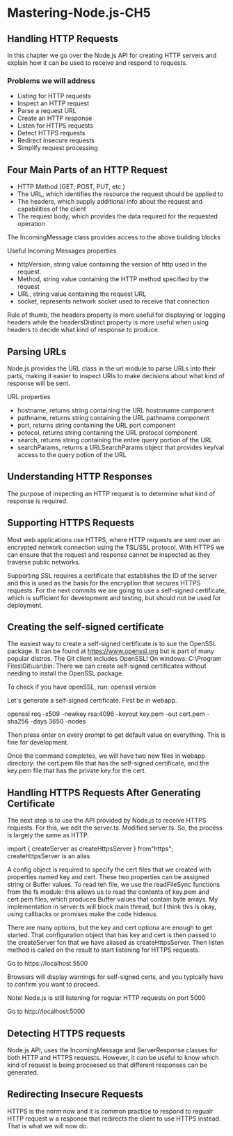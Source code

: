 # Mastering-Node.js-CH5

## Handling HTTP Requests
In this chapter we go over the Node.js API for creating HTTP servers and explain how it can be used to receive and respond to requests.

### Problems we will address
- Listing for HTTP requests
- Inspect an HTTP request
- Parse a request URL
- Create an HTTP response
- Listen for HTTPS requests
- Detect HTTPS requests
- Redirect insecure requests
- Simplify request processing

## Four Main Parts of an HTTP Request
 - HTTP Method (GET, POST, PUT, etc.)
 - The URL, which identifies the resource the request should be applied to
 - The headers, which supply additional info about the request and capabilities of the client
 - The request body, which provides the data required for the requested operation

 The IncomingMessage class provides access to the above building blocks

 Useful Incoming Messages properties
 - httpVersion, string value containing the version of http used in the request.
 - Method, string value containing the HTTP method specified by the request
 - URL, string value containing the request URL
 - socket, represents network socket used to receive that connection

 Rule of thumb, the headers property is more useful for displaying or logging headers while 
 the headersDistinct property is more useful when using headers to decide what kind of response to produce.

## Parsing URLs
Node.js provides the URL class in the url module to parse URLs into their parts, making it easier to inspect URls to make decisions about what kind of response will be sent.

URL properties
 - hostname, returns string containing the URL hostnmame component
 - pathname, returns string containing the URL pathname component
 - port, returns string containing the URL port component
 - potocol, returns string containing the URL protocol component
 - search, returns string containing the entire query portion of the URL
 - searchParams, returns a URLSearchParams object that provides key/val access to the query potion of the URL

## Understanding HTTP Responses
The purpose of inspecting an HTTP request is to determine what kind of response is required.

## Supporting HTTPS Requests
Most web applications use HTTPS, where HTTP requests are sent over an encrypted network connection using the TSL/SSL protocol. With HTTPS we can ensure that the request and response cannot be inspected as they traverse public networks.

Supporting SSL requires a certificate that establishes the ID of the server and this is used as the basis for the encryption that secures HTTPS requests. For the next commits we are going to use a self-signed certificate, which is sufficient for development and testing, but should not be used for deployment.

## Creating the self-signed certificate
The easiest way to create a self-signed certificate is to sue the OpenSSL package. It can be found at https://www.openssl.org but is part of many popular distros. The Git client includes OpenSSL! On windows: C:\Program Files\Git\usr\bin.
There we can create self-signed certificates without needing to install the OpenSSL package.

To check if you have openSSL, run: openssl version

Let's generate a self-signed certificate. First be in webapp.

openssl req -x509 -newkey rsa:4096 -keyout key.pem -out cert.pem -sha256 -days 3650 -nodes

Then press enter on every prompt to get default value on everything. This is fine for development.

Once the command completes, we will have two new files in webapp directory: the cert.pem file that has the self-signed certificate, and the key.pem file that has the private key for the cert.

## Handling HTTPS Requests After Generating Certificate
The next step is to use the API provided by Node.js to receive HTTPS requests. For this, we edit the server.ts. Modified server.ts. So, the process is largely the same as HTTP.

import { createServer as createHttpsServer } from"https";
createHttpsServer is an alias

A config object is required to specify the cert files that we created with properties named key and cert. These two properties can be assigned string or Buffer values. To read teh file, we use the readFileSync functions from the fs module: this allows us to read the contents of key.pem and cert.pem files, which produces Buffer values that contain byte arrays. My implementation in server.ts will block main thread, but I think this is okay, using callbacks or promises make the code hideous.

There are many options, but the key and cert optiona are enough to get started. That configuration object that has key and cert is then passed to the createServer fcn that we have aliased as createHttpsServer. Then listen method is called on the result to start listening for HTTPS requests.

Go to https://localhost:5500

Browsers will display warnings for self-signed certs, and you typically have to confirm you want to proceed.

Note! Node.js is still listening for regular HTTP requests on port 5000

Go to http://localhost:5000

## Detecting HTTPS requests

Node.js API, uses the IncomingMessage and ServerResponse classes for both HTTP and HTTPS requests. However, it can be useful to know which kind of request is being proceesed so that different responses can be generated.

## Redirecting Insecure Requests

HTTPS is the norm now and it is common practice to respond to regualr HTTP request w a response that redirects the client to use HTTPS instead. That is what we will now do.